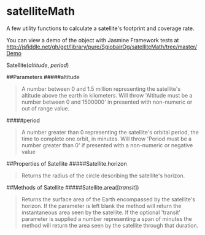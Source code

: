 # satelliteMath
A few utility functions to calculate a satellite's footprint and coverage rate.

You can view a demo of the object with Jasmine Framework tests at http://jsfiddle.net/gh/get/library/pure/SgiobairOg/satelliteMath/tree/master/Demo

Satellite(<i>altitude</i>, <i>period</i>)

##Parameters
#####altitude
> A number between 0 and 1.5 million representing the satellite's altitude above the earth in kilometers. Will throw 'Altitude must be a number between 0 and 1500000' in presented with non-numeric or out of range value.
  
#####period
> A number greater than 0 representing the satellite's orbital period, the time to complete one orbit, in minutes. Will throw 'Period must be a number greater than 0' if presented with a non-numeric or negative value
  
##Properties of Satellite
#####Satellite.horizon
> Returns the radius of the circle describing the satellite's horizon.

##Methods of Satellite
#####Satellite.area([<i>transit</i>])
> Returns the surface area of the Earth encompassed by the satellite's horizon. If the parameter is left blank the method will return the instantaneous area seen by the satellite. If the optional 'transit' parameter is supplied a number representing a span of minutes the method will return the area seen by the satellite through that duration.

